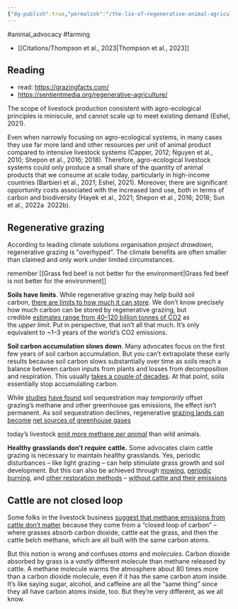 ```yaml
---
{"dg-publish":true,"permalink":"/the-lie-of-regenerative-animal-agriculture/","created":"2024-03-10T17:06:44.000+00:00","updated":"2025-09-29T00:30:21.643+01:00"}
---
```


#animal_advocacy #farming 

- [[Citations/Thompson et al., 2023\|Thompson et al., 2023]]
## Reading
- read: https://grazingfacts.com/
- https://sentientmedia.org/regenerative-agriculture/

The scope of livestock production consistent with agro-ecological principles is miniscule, and cannot scale up to meet existing demand (Eshel, 2021).

Even when narrowly focusing on agro-ecological systems, in many cases they use far more land and other resources per unit of animal product compared to intensive livestock systems (Capper, 2012; Nguyen et al., 2010; Shepon et al., 2016; 2018). Therefore, agro-ecological livestock systems could only produce a small share of the quantity of animal products that we consume at scale today, particularly in high-income countries (Barbieri et al., 2021; Eshel, 2021). Moreover, there are significant opportunity costs associated with the increased land use, both in terms of carbon and biodiversity (Hayek et al., 2021; Shepon et al., 2016; 2018; Sun et al., 2022a  2022b).

## Regenerative grazing
According to leading climate solutions organisation *project drawdown*, regenerative grazing is "overhyped". The climate benefits are often smaller than claimed and only work under limited circumstances.

remember [[Grass fed beef is not better for the environment\|Grass fed beef is not better for the environment]]

**Soils have limits**. While regenerative grazing may help build soil carbon, [there are limits to how much it can store](https://www.oxfordmartin.ox.ac.uk/publications/grazed-and-confused "(opens in a new window)"). We don’t know precisely how much carbon can be stored by regenerative grazing, but credible [estimates range from 40–120 billion tonnes of CO2](https://drawdown.org/publications/farming-our-way-out-of-the-climate-crisis) as the _upper_ _limit_. Put in perspective, that isn’t all that much. It’s only equivalent to ~1–3 years of the world’s CO2 emissions.

**Soil carbon accumulation slows down**. Many advocates focus on the first few years of soil carbon accumulation. But you can’t extrapolate these early results because soil carbon slows substantially over time as soils reach a balance between carbon inputs from plants and losses from decomposition and respiration. This usually [takes a couple of decades](https://drawdown.org/publications/farming-our-way-out-of-the-climate-crisis). At that point, soils essentially stop accumulating carbon.

While [studies](https://www.sciencedirect.com/science/article/pii/S0308521X17310338 "(opens in a new window)") [have found](https://www.mdpi.com/2071-1050/7/10/13500 "(opens in a new window)") soil sequestration may _temporarily_ offset grazing’s methane and other greenhouse gas emissions, the effect isn’t permanent. As soil sequestration declines, regenerative [grazing lands can become](https://drawdown.org/publications/farming-our-way-out-of-the-climate-crisis) [net sources of greenhouse gases](https://www.mdpi.com/2071-1050/7/10/13500 "(opens in a new window)")

today’s livestock [emit more methane _per animal_](https://mrdrscienceteacher.wordpress.com/2019/09/21/bison-vs-cow-greenhouse-gas-emissions/ "(opens in a new window)") than wild animals.

**Healthy grasslands don’t** _**require**_ **cattle.** Some advocates claim cattle grazing is necessary to maintain healthy grasslands. Yes, periodic disturbances – like light grazing – can help stimulate grass growth and soil development. But this can also be achieved through [mowing](https://scholarworks.uni.edu/cgi/viewcontent.cgi?article=1240&context=etd "(opens in a new window)"), [periodic burning](https://www.pnas.org/doi/10.1073/pnas.2306967120 "(opens in a new window)"), and [other restoration methods](https://grazingfacts.com/grazing-alternatives "(opens in a new window)") – [without cattle and their emissions](https://grazingfacts.com "(opens in a new window)")
## Cattle are not closed loop
Some folks in the livestock business [suggest that methane emissions from cattle don’t matter](https://www.theguardian.com/environment/2023/may/03/five-beef-industry-myths-busted "(opens in a new window)") because they come from a “closed loop of carbon” – where grasses absorb carbon dioxide, cattle eat the grass, and then the cattle belch methane, which are all built with the same carbon atoms. 

But this notion is wrong and confuses _atoms_ and _molecules_. Carbon dioxide absorbed by grass is a _vastly_ different molecule than methane released by cattle. A methane molecule warms the atmosphere about 80 times more than a carbon dioxide molecule, even if it has the same carbon atom inside. It’s like saying sugar, alcohol, and caffeine are all the “same thing” since they all have carbon atoms inside, too. But they’re very different, as we all know.